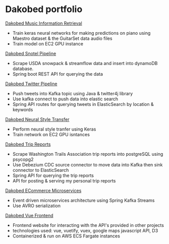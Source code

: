 # Dakobed portfolio


[Dakobed Music Information Retrieval](dakobed-mir/README.MD)
- Train keras neural networks for making predictions on piano using Maestro dataset & the GuitarSet data audio files
- Train model on EC2 GPU instance
 
[Dakobed Snotel Pipeline](dakobed-snotel-service/README.MD)
- Scrape USDA snowpack & streamflow data and insert into dynamoDB database.
- Spring boot REST API for querying the data


[Dakobed Twitter Pipeline](dakobed-twitter-producer/README.MD)
- Push tweets into Kafka topic using Java & twitter4j library
- Use kafka connect to push data into elastic search
- Spring API routes for querying tweets in ElasticSearch by location & keywords


[Dakobed Neural Style Transfer](dakobed-style/README.MD)
- Perform neural style tranfer using Keras
- Train network on EC2 GPU isntances


[Dakobed Trip Reports](dakobed-reports/README.MD)
- Scrape Washington Trails Association trip reports into postgreSQL using psycopg2
- Use Debezium CDC source connector to move data into Kafka then sink connector to ElasticSearch
- Spring API for querying the trip reports
- API for posting & serving my personal trip reports 


[Dakobed ECommerce Microservices](dakobed-orders-service/README.MD)
- Event driven microservices architecture using Spring Kafka Streams 
- Use AVRO serialization 




[Dakobed Vue Frontend](dakobed-vue/README.MD)
- Frontend website for interacting with the API's provided in other projects
- technologies used: vue, vuetify, vuex, google maps javascript API, D3
- Containerized & run on AWS ECS Fargate instances

